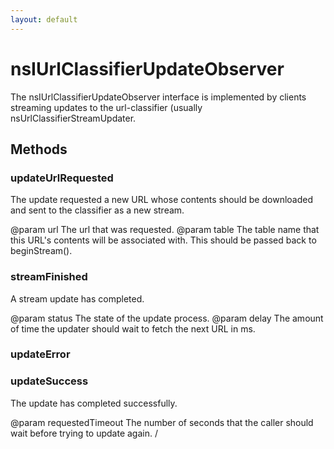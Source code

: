 ```yaml
---
layout: default
---
```


# nsIUrlClassifierUpdateObserver #

The nsIUrlClassifierUpdateObserver interface is implemented by
clients streaming updates to the url-classifier (usually
nsUrlClassifierStreamUpdater.


## Methods ##

### updateUrlRequested ###

The update requested a new URL whose contents should be downloaded
and sent to the classifier as a new stream.

@param url The url that was requested.
@param table The table name that this URL's contents will be associated
             with.  This should be passed back to beginStream().


### streamFinished ###

A stream update has completed.

@param status The state of the update process.
@param delay The amount of time the updater should wait to fetch the
             next URL in ms.


### updateError ###

### updateSuccess ###

The update has completed successfully.

@param requestedTimeout The number of seconds that the caller should
                        wait before trying to update again.
/
